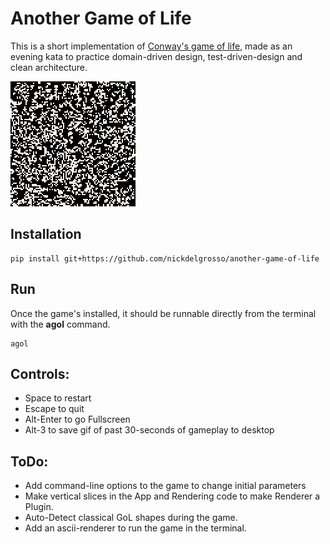 # Another Game of Life

This is a short implementation of [Conway's game of life](https://en.wikipedia.org/wiki/Conway%27s_Game_of_Life), made 
as an evening kata to practice domain-driven design, test-driven-design and clean architecture.

![GameScreenshots](img/screenshots.gif)


## Installation
```
pip install git+https://github.com/nickdelgrosso/another-game-of-life
``` 


## Run

Once the game's installed, it should be runnable directly from the terminal with the **agol** command.

```
agol
```


## Controls:

  - Space to restart
  - Escape to quit
  - Alt-Enter to go Fullscreen
  - Alt-3 to save gif of past 30-seconds of gameplay to desktop

## ToDo:

  - Add command-line options to the game to change initial parameters
  - Make vertical slices in the App and Rendering code to make Renderer a Plugin.
  - Auto-Detect classical GoL shapes during the game.
  - Add an ascii-renderer to run the game in the terminal.
  
  